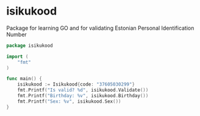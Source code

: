 # isikukood
Package for learning GO and for validating Estonian Personal Identification Number

```go
package isikukood

import (
	"fmt"
)

func main() {
	isikukood := Isikukood{code: "37605030299"}
	fmt.Printf("Is valid? %d", isikukood.Validate())
	fmt.Printf("Birthday: %v", isikukood.Birthday())
	fmt.Printf("Sex: %v", isikukood.Sex())
}

```
